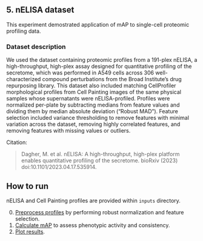 ## 5. nELISA dataset

This experiment demostrated application of mAP to single-cell proteomic profiling data.

### Dataset description

We used the dataset containing proteomic profiles from a 191-plex nELISA, a high-throughput, high-plex assay designed for quantitative profiling of the secretome, which was performed in A549 cells across 306 well-characterized compound perturbations from the Broad Institute’s drug repurposing library. This dataset also included matching CellProfiler morphological profiles from Cell Painting images of the same physical samples whose supernatants were nELISA-profiled. Profiles were normalized per-plate by subtracting medians from feature values and dividing them by median absolute deviation (“Robust MAD”). Feature selection included variance thresholding to remove features with minimal variation across the dataset, removing highly correlated features, and removing features with missing values or outliers.

Citation:
> Dagher, M. et al. nELISA: A high-throughput, high-plex platform enables quantitative profiling of the secretome. bioRxiv (2023) doi:10.1101/2023.04.17.535914.

## How to run

nELISA and Cell Painting profiles are provided within `inputs` directory.

0. [Preprocess profiles](./0_preprocess_profiles.ipynb) by performing robust normalization and feature selection.
1. [Calculate mAP](./1_calculate_map.ipynb) to assess phenotypic activity and consistency.
2. [Plot results](./2_plot_map.ipynb).
